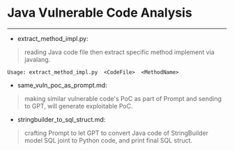 # Java Vulnerable Code Analysis
----
* extract_method_impl.py:  
>reading Java code file then extract specific method implement via javalang.
```shell
Usage: extract_method_impl.py  <CodeFile>  <MethodName>
```
* same_vuln_poc_as_prompt.md:  
>making similar vulnerable code's PoC as part of Prompt and sending to GPT, will generate exploitable PoC.

* stringbuilder_to_sql_struct.md:
>crafting Prompt to let GPT to convert Java code of StringBuilder model SQL joint to Python code, and print final SQL struct.
